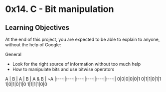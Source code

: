 # 0x14. C - Bit manipulation

## Learning Objectives
At the end of this project, you are expected to be able to explain to anyone, without the help of Google:

General
* Look for the right source of information without too much help
* How to manipulate bits and use bitwise operators

 A | B | A \| B | A & B | ~A 
|:---:|:---:|:---:|:---:|:---:|:---:|
0|0|0|0|0|1
0|1|1|0|1|1
1|0|1|0|1|0
1|1|1|1|0|0


